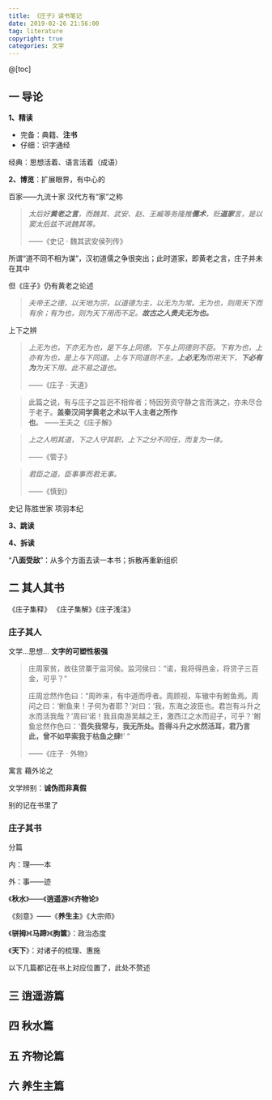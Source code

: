 ```yaml
---
title: 《庄子》读书笔记
date: 2019-02-26 21:56:00
tag: literature
copyright: true
categories: 文学
---
```


@[toc]



## 一 导论

**1、精读**

- 完备：典籍、**注书**
- 仔细：识字通经

经典：思想活着、语言活着（成语）



**2、博览**：扩展眼界，有中心的



百家——九流十家 汉代方有“家”之称

> *太后好**黄老之言**，而魏其、武安、赵、王臧等务隆推**儒术**，贬**道家**言，是以窦太后兹不说魏其等。* 
>
> ——《史记 · 魏其武安侯列传》

所谓“道不同不相为谋”，汉初道儒之争很突出；此时道家，即黄老之言，庄子并未在其中

但《庄子》仍有黄老之论述

> *夫帝王之德，以天地为宗，以道德为主，以无为为常。无为也，则用天下而有余；有为也，则为天下用而不足。**故古之人贵夫无为也。***

上下之辨

> *上无为也，下亦无为也，是下与上同德。下与上同德则不臣。下有为也，上亦有为也，是上与下同道。上与下同道则不主。**上必无为**而用天下，**下必有为**为天下用。此不易之道也。*
>
> ——《庄子 · 天道》

> 此篇之说，有与庄子之旨迥不相侔者；特因劳资守静之言而演之，亦未尽合于老子。**盖秦汉间学黄老之术以干人主者之所作也**。 ——王夫之《庄子解》

> *上之人明其道，下之人守其职，上下之分不同任，而复为一体。*
>
> ——《管子》

> *君臣之道，臣事事而君无事。* 
>
> ——《慎到》

史记 陈胜世家 项羽本纪



**3、跳读**

**4、拆读**

“**八面受敌**”：从多个方面去读一本书；拆散再重新组织



## 二 其人其书

《庄子集释》 《庄子集解》《庄子浅注》

### 庄子其人

文学...思想... **文字的可塑性极强**

> 庄周家贫，故往贷粟于监河侯。监河侯曰：“诺，我将得邑金，将贷子三百金，可乎？”
>
> 庄周忿然作色曰：“周昨来，有中道而呼者。周顾视，车辙中有鲋鱼焉。周问之曰：‘鲋鱼来！子何为者耶？’对曰：‘我，东海之波臣也。君岂有斗升之水而活我哉？’周曰‘诺！我且南游吴越之王，激西江之水而迎子，可乎？’鲋鱼忿然作色曰：‘**吾失我常与，我无所处。吾得斗升之水然活耳，君乃言此，曾不如早索我于枯鱼之肆!**’ ” 
>
> ——《庄子 · 外物》

寓言 藉外论之

文学辨别：**诚伪而非真假**

别的记在书里了



### 庄子其书

分篇

内：理——本

外：事——迹

《**秋水**》——《**逍遥游**》《**齐物论**》

《刻意》——《**养生主**》《大宗师》

《**骈拇**》《**马蹄**》《**胊箧**》：政治态度

《**天下**》：对诸子的梳理、惠施



以下几篇都记在书上对应位置了，此处不赘述

## 三 逍遥游篇





## 四 秋水篇





## 五 齐物论篇




## 六 养生主篇













